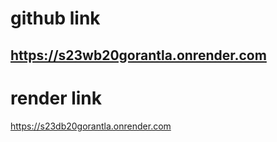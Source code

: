 # github link
https://s23wb20gorantla.onrender.com
---
# render link
https://s23db20gorantla.onrender.com